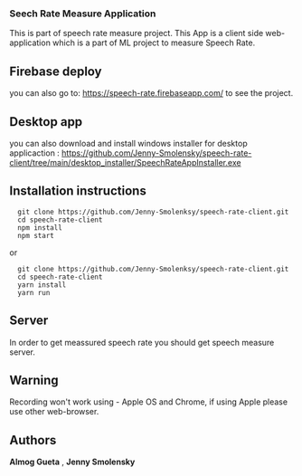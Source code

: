### Seech Rate Measure Application

This is part of speech rate measure project.
This App is a client side web-application which is a part of ML project to measure Speech Rate. 

## Firebase deploy
you can also go to: https://speech-rate.firebaseapp.com/ to see the project. 

## Desktop app
you can also download and install windows installer for desktop applicaction :
https://github.com/Jenny-Smolensky/speech-rate-client/tree/main/desktop_installer/SpeechRateAppInstaller.exe

## Installation instructions

```
  git clone https://github.com/Jenny-Smolenksy/speech-rate-client.git
  cd speech-rate-client
  npm install
  npm start
```

or
```
  git clone https://github.com/Jenny-Smolenksy/speech-rate-client.git
  cd speech-rate-client
  yarn install
  yarn run
```

## Server

In order to get meassured speech rate you should get speech measure server.

## Warning
Recording won't work using - Apple OS and Chrome, 
if using Apple please use other web-browser.


## Authors

**Almog Gueta** ,  **Jenny Smolensky** 


